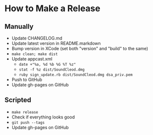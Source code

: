# How to Make a Release

## Manually

- Update CHANGELOG.md
- Update latest version in README.markdown
- Bump version in XCode (set both "version" and "build" to the same)
- `make clean; make dist`
- Update appcast.xml
  - `date +"%a, %d %b %G %T %z"`
  - `stat -f %z dist/SoundCleod.dmg`
  - `ruby sign_update.rb dist/SoundCleod.dmg dsa_priv.pem`
- Push to GitHub
- Update gh-pages on GitHub

## Scripted

- `make release`
- Check if everything looks good
- `git push --tags`
- Update gh-pages on GitHub
